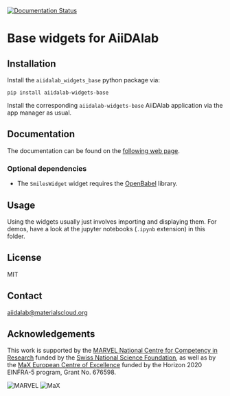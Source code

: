 [![Documentation Status](https://readthedocs.org/projects/aiidalab-widgets-base/badge/?version=latest)](https://aiidalab-widgets-base.readthedocs.io/en/latest/?badge=latest)

# Base widgets for AiiDAlab

## Installation

Install the `aiidalab_widgets_base` python package via:
```
pip install aiidalab-widgets-base 
```

Install the corresponding `aiidalab-widgets-base` AiiDAlab application
via the app manager as usual.

## Documentation
The documentation can be found on the [following web page](https://aiidalab-widgets-base.readthedocs.io).

### Optional dependencies

* The `SmilesWidget` widget requires the [OpenBabel](http://openbabel.org/) library.

## Usage

Using the widgets usually just involves importing and displaying them.
For demos, have a look at the jupyter notebooks (`.ipynb` extension) in
this folder.

## License

MIT

## Contact

aiidalab@materialscloud.org

## Acknowledgements

This work is supported by the [MARVEL National Centre for Competency in Research](<http://nccr-marvel.ch>)
funded by the [Swiss National Science Foundation](<http://www.snf.ch/en>), as well as by the [MaX
European Centre of Excellence](<http://www.max-centre.eu/>) funded by the Horizon 2020 EINFRA-5 program,
Grant No. 676598.

![MARVEL](miscellaneous/logos/MARVEL.png)
![MaX](miscellaneous/logos/MaX.png)
